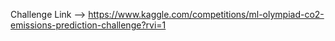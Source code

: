 Challenge Link --> https://www.kaggle.com/competitions/ml-olympiad-co2-emissions-prediction-challenge?rvi=1
